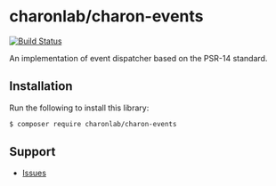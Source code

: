 # charonlab/charon-events

[![Build Status](https://github.com/charonlab/charon-events/workflows/Continuous%20Integration/badge.svg)](https://github.com/charonlab/charon-events/actions?query=workflow%3A"Continuous+Integration")

An implementation of event dispatcher based on the PSR-14 standard.

## Installation

Run the following to install this library:

```bash
$ composer require charonlab/charon-events
```

## Support

- [Issues](https://github.com/charonlab/charon-events/issues/)
